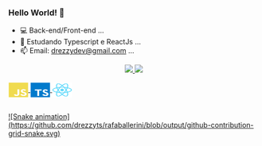 ### Hello World! 🌙

- 💻 Back-end/Front-end ...
- 📘 Estudando Typescript e ReactJs ...
- 📫 Email: drezzydev@gmail.com ...
<div align="center">
  <a href="https://github.com/drezzyts">
  <img height="180em" src="https://github-readme-stats.vercel.app/api?username=drezzyts&show_icons=true&theme=tokyonight&include_all_commits=true&count_private=true"/>
  <img height="180em" src="https://github-readme-stats.vercel.app/api/top-langs/?username=drezzyts&layout=compact&langs_count=7&theme=tokyonight"/>
</div>
<div style="display: inline_block"><br>
  <img align="center" alt="drezzy-Js" height="30" width="40" src="https://raw.githubusercontent.com/devicons/devicon/master/icons/javascript/javascript-plain.svg">
  <img align="center" alt="drezzy-Ts" height="30" width="40" src="https://raw.githubusercontent.com/devicons/devicon/master/icons/typescript/typescript-plain.svg">
  <img align="center" alt="drezzy-React" height="30" width="40" src="https://raw.githubusercontent.com/devicons/devicon/master/icons/react/react-original.svg">
 </div>
  
  ##
 
<div> 
  ![Snake animation](https://github.com/drezzyts/rafaballerini/blob/output/github-contribution-grid-snake.svg)
 
</div>
